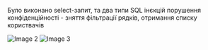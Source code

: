 Було виконано select-запит, та два типи SQL інєкцій порушення конфіденційності - зняття фільтрації рядків, отримання списку користвачів

![Image 2](https://i.ibb.co/hBR8ncx/photo-5-2023-12-11-01-34-40.jpg)
![Image 3](https://i.ibb.co/wyY9wYM/photo-6-2023-12-11-01-34-40.jpg)